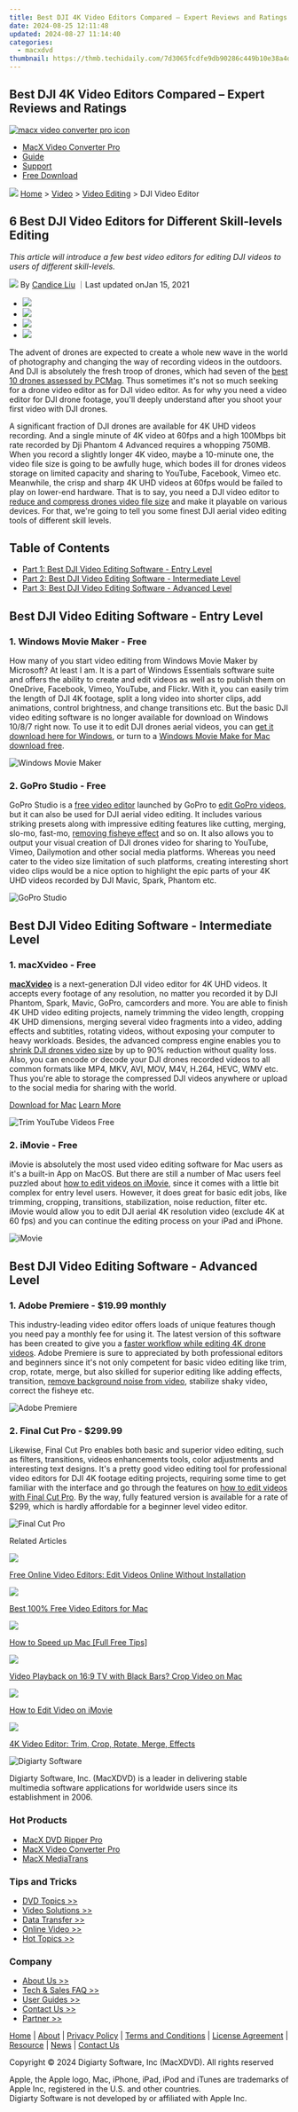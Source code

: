 ```yaml
---
title: Best DJI 4K Video Editors Compared – Expert Reviews and Ratings
date: 2024-08-25 12:11:48
updated: 2024-08-27 11:14:40
categories:
  - macxdvd
thumbnail: https://thmb.techidaily.com/7d3065fcdfe9db90286c449b10e38a4d31d450abe5e96470a22889b0c2259f96.jpg
---
```


## Best DJI 4K Video Editors Compared – Expert Reviews and Ratings

[![macx video converter pro icon](https://www.macxdvd.com/video-editing/../image-style/new-seo/icon11.png)](https://tools.techidaily.com/macxdvd/products/)

* [MacX Video Converter Pro](https://tools.techidaily.com/macxdvd/products/)
* [Guide](https://tools.techidaily.com/macxdvd/products/)
* [Support](https://tools.techidaily.com/macxdvd/products/)
* [Free Download](https://tools.techidaily.com/macxdvd/products/)



![](https://www.macxdvd.com/video-editing/../image-style/new-seo/icon7.png) [Home](https://tools.techidaily.com/macxdvd/products/) \> [Video](https://tools.techidaily.com/macxdvd/products/) \> [Video Editing](https://tools.techidaily.com/macxdvd/products/) \> DJI Video Editor

## 6 Best DJI Video Editors for Different Skill-levels Editing 



_This article will introduce a few best video editors for editing DJI videos to users of different skill-levels._

![](https://www.macxdvd.com/video-editing/../image-style/new-seo/icon6.png) By [Candice Liu](https://www.linkedin.com/in/candice-liu-444483a3/) ｜Last updated onJan 15, 2021 

* [![](https://www.macxdvd.com/video-editing/../image-style/new-seo/share-fa.jpg)](https://www.facebook.com/sharer/sharer.php?u=https://www.macxdvd.com/video-editing/dji-video-editor.htm)
* [![](https://www.macxdvd.com/video-editing/../image-style/new-seo/share-tw.jpg)](https://twitter.com/intent/tweet?url=https://www.macxdvd.com/video-editing/dji-video-editor.htm)
* [![](https://www.macxdvd.com/video-editing/../image-style/new-seo/share-go.jpg)](https://pinterest.com/pin/create/button/?url=https://www.macxdvd.com/video-editing/dji-video-editor.htm)
* [![](https://www.macxdvd.com/video-editing/../image-style/new-seo/share-in.jpg)](https://www.linkedin.com/shareArticle?mini=true&url=https://www.macxdvd.com/video-editing/dji-video-editor.htm&title=&summary=https://www.macxdvd.com/video-editing/dji-video-editor.htm&source=)

The advent of drones are expected to create a whole new wave in the world of photography and changing the way of recording videos in the outdoors. And DJI is absolutely the fresh troop of drones, which had seven of the [best 10 drones assessed by PCMag](https://www.pcmag.com/roundup/337251/the-best-drones). Thus sometimes it's not so much seeking for a drone video editor as for DJI video editor. As for why you need a video editor for DJI drone footage, you'll deeply understand after you shoot your first video with DJI drones.

A significant fraction of DJI drones are available for 4K UHD videos recording. And a single minute of 4K video at 60fps and a high 100Mbps bit rate recorded by Dji Phantom 4 Advanced requires a whopping 750MB. When you record a slightly longer 4K video, maybe a 10-minute one, the video file size is going to be awfully huge, which bodes ill for drones videos storage on limited capacity and sharing to YouTube, Facebook, Vimeo etc. Meanwhile, the crisp and sharp 4K UHD videos at 60fps would be failed to play on lower-end hardware. That is to say, you need a DJI video editor to [reduce and compress drones video file size](https://tools.techidaily.com/macxdvd/products/) and make it playable on various devices. For that, we're going to tell you some finest DJI aerial video editing tools of different skill levels. 

## Table of Contents

* [Part 1: Best DJI Video Editing Software - Entry Level](https://tools.techidaily.com/macxdvd/products/)
* [Part 2: Best DJI Video Editing Software - Intermediate Level](https://tools.techidaily.com/macxdvd/products/)
* [Part 3: Best DJI Video Editing Software - Advanced Level](https://tools.techidaily.com/macxdvd/products/)

## Best DJI Video Editing Software - Entry Level

### 1\. Windows Movie Maker - Free

How many of you start video editing from Windows Movie Maker by Microsoft? At least I am. It is a part of Windows Essentials software suite and offers the ability to create and edit videos as well as to publish them on OneDrive, Facebook, Vimeo, YouTube, and Flickr. With it, you can easily trim the length of DJI 4K footage, split a long video into shorter clips, add animations, control brightness, and change transitions etc. But the basic DJI video editing software is no longer available for download on Windows 10/8/7 right now. To use it to edit DJI drones aerial videos, you can [get it download here for Windows](https://www.topwin-movie-maker.com/new2/download.aspx), or turn to a [Windows Movie Make for Mac download free](https://tools.techidaily.com/macxdvd/products/). 

![Windows Movie Maker](https://www.macxdvd.com/video-editing/article-image/dji-video-editor-1.jpg) 

### 2\. GoPro Studio - Free

GoPro Studio is a [free video editor](https://tools.techidaily.com/macxdvd/products/) launched by GoPro to [edit GoPro videos](https://tools.techidaily.com/macxdvd/products/), but it can also be used for DJI aerial video editing. It includes various striking presets along with impressive editing features like cutting, merging, slo-mo, fast-mo, [removing fisheye effect](https://tools.techidaily.com/macxdvd/products/) and so on. It also allows you to output your visual creation of DJI drones video for sharing to YouTube, Vimeo, Dailymotion and other social media platforms. Whereas you need cater to the video size limitation of such platforms, creating interesting short video clips would be a nice option to highlight the epic parts of your 4K UHD videos recorded by DJI Mavic, Spark, Phantom etc. 

![GoPro Studio](https://www.macxdvd.com/video-editing/article-image/dji-video-editor-2.jpg) 

## Best DJI Video Editing Software - Intermediate Level

### 1\. macXvideo - Free

[**macXvideo**](https://tools.techidaily.com/macxdvd/products/) is a next-generation DJI video editor for 4K UHD videos. It accepts every footage of any resolution, no matter you recorded it by DJI Phantom, Spark, Mavic, GoPro, camcorders and more. You are able to finish 4K UHD video editing projects, namely trimming the video length, cropping 4K UHD dimensions, merging several video fragments into a video, adding effects and subtitles, rotating videos, without exposing your computer to heavy workloads. Besides, the advanced compress engine enables you to [shrink DJI drones video size](https://tools.techidaily.com/macxdvd/products/) by up to 90% reduction without quality loss. Also, you can encode or decode your DJI drones recorded videos to all common formats like MP4, MKV, AVI, MOV, M4V, H.264, HEVC, WMV etc. Thus you're able to storage the compressed DJI videos anywhere or upload to the social media for sharing with the world. 

[Download for Mac](https://tools.techidaily.com/macxdvd/products/) [Learn More](https://tools.techidaily.com/macxdvd/products/) 

![Trim YouTube Videos Free](https://www.macxdvd.com/video-editing/../macxvideo/step-image/cut-700.jpg) 

### 2\. iMovie - Free

iMovie is absolutely the most used video editing software for Mac users as it's a built-in App on MacOS. But there are still a number of Mac users feel puzzled about [how to edit videos on iMovie](https://tools.techidaily.com/macxdvd/products/), since it comes with a little bit complex for entry level users. However, it does great for basic edit jobs, like trimming, cropping, transitions, stabilization, noise reduction, filter etc. iMovie would allow you to edit DJI aerial 4K resolution video (exclude 4K at 60 fps) and you can continue the editing process on your iPad and iPhone. 

![iMovie](https://www.macxdvd.com/video-editing/article-image/dji-video-editor-3.jpg) 

## Best DJI Video Editing Software - Advanced Level

### 1\. Adobe Premiere - $19.99 monthly

This industry-leading video editor offers loads of unique features though you need pay a monthly fee for using it. The latest version of this software has been created to give you a [faster workflow while editing 4K drone videos](https://tools.techidaily.com/macxdvd/products/). Adobe Premiere is sure to appreciated by both professional editors and beginners since it's not only competent for basic video editing like trim, crop, rotate, merge, but also skilled for superior editing like adding effects, transition, [remove background noise from video](https://tools.techidaily.com/macxdvd/products/), stabilize shaky video, correct the fisheye etc. 

![Adobe Premiere](https://www.macxdvd.com/video-editing/article-image/dji-video-editor-4.jpg) 

### 2\. Final Cut Pro - $299.99

Likewise, Final Cut Pro enables both basic and superior video editing, such as filters, transitions, videos enhancements tools, color adjustments and interesting text designs. It's a pretty good video editing tool for professional video editors for DJI 4K footage editing projects, requiring some time to get familiar with the interface and go through the features on [how to edit videos with Final Cut Pro](https://tools.techidaily.com/macxdvd/products/). By the way, fully featured version is available for a rate of $299, which is hardly affordable for a beginner level video editor.

![Final Cut Pro](https://www.macxdvd.com/video-editing/article-image/dji-video-editor-5.jpg) 



Related Articles

![](https://www.macxdvd.com/video-editing/../image-style/new-seo/pic7.jpg)

[Free Online Video Editors: Edit Videos Online Without Installation](https://tools.techidaily.com/macxdvd/products/)

![](https://www.macxdvd.com/video-editing/../image-style/new-seo/pic6.jpg)

[Best 100% Free Video Editors for Mac](https://tools.techidaily.com/macxdvd/products/)

![](https://www.macxdvd.com/video-editing/../image-style/new-seo/pic5.jpg)

[How to Speed up Mac \[Full Free Tips\]](https://tools.techidaily.com/macxdvd/products/) 

![](https://www.macxdvd.com/video-editing/../image-style/new-seo/pic4.jpg)

[Video Playback on 16:9 TV with Black Bars? Crop Video on Mac](https://tools.techidaily.com/macxdvd/products/) 

![](https://www.macxdvd.com/video-editing/../image-style/new-seo/pic3.jpg)

[How to Edit Video on iMovie](https://tools.techidaily.com/macxdvd/products/) 

![](https://www.macxdvd.com/video-editing/../image-style/new-seo/pic2.jpg)

[4K Video Editor: Trim, Crop, Rotate, Merge, Effects](https://tools.techidaily.com/macxdvd/products/) 



![Digiarty Software](https://www.macxdvd.com/video-editing/../icon/logo.png) 

Digiarty Software, Inc. (MacXDVD) is a leader in delivering stable multimedia software applications for worldwide users since its establishment in 2006.

### Hot Products

* [MacX DVD Ripper Pro](https://tools.techidaily.com/macxdvd/products/)
* [MacX Video Converter Pro](https://tools.techidaily.com/macxdvd/products/)
* [MacX MediaTrans](https://tools.techidaily.com/macxdvd/products/)

### Tips and Tricks

* [DVD Topics >>](https://tools.techidaily.com/macxdvd/products/)
* [Video Solutions >>](https://tools.techidaily.com/macxdvd/products/)
* [Data Transfer >>](https://tools.techidaily.com/macxdvd/products/)
* [Online Video >>](https://tools.techidaily.com/macxdvd/products/)
* [Hot Topics >>](https://tools.techidaily.com/macxdvd/products/)

### Company

* [About Us >>](https://tools.techidaily.com/macxdvd/products/)
* [Tech & Sales FAQ >>](https://tools.techidaily.com/macxdvd/products/)
* [User Guides >>](https://tools.techidaily.com/macxdvd/products/)
* [Contact Us >>](https://tools.techidaily.com/macxdvd/products/)
* [Partner >>](https://tools.techidaily.com/macxdvd/products/)



[Home](https://tools.techidaily.com/macxdvd/products/) | [About](https://tools.techidaily.com/macxdvd/products/) | [Privacy Policy](https://tools.techidaily.com/macxdvd/products/) | [Terms and Conditions](https://tools.techidaily.com/macxdvd/products/) | [License Agreement](https://tools.techidaily.com/macxdvd/products/) | [Resource](https://tools.techidaily.com/macxdvd/products/) | [News](https://tools.techidaily.com/macxdvd/products/) | [Contact Us](https://tools.techidaily.com/macxdvd/products/)

Copyright © 2024 Digiarty Software, Inc (MacXDVD). All rights reserved

Apple, the Apple logo, Mac, iPhone, iPad, iPod and iTunes are trademarks of Apple Inc, registered in the U.S. and other countries.  
 Digiarty Software is not developed by or affiliated with Apple Inc.

<ins class="adsbygoogle"
     style="display:block"
     data-ad-format="autorelaxed"
     data-ad-client="ca-pub-7571918770474297"
     data-ad-slot="1223367746"></ins>



<ins class="adsbygoogle"
     style="display:block"
     data-ad-client="ca-pub-7571918770474297"
     data-ad-slot="8358498916"
     data-ad-format="auto"
     data-full-width-responsive="true"></ins>
